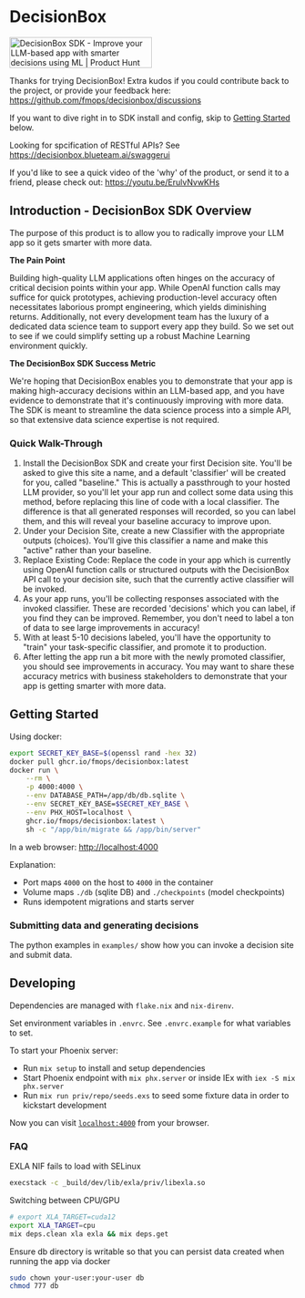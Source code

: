 # DecisionBox

<a href="https://www.producthunt.com/posts/decisionbox-sdk?embed=true&utm_source=badge-featured&utm_medium=badge&utm_souce=badge-decisionbox&#0045;sdk" target="_blank"><img src="https://api.producthunt.com/widgets/embed-image/v1/featured.svg?post_id=490709&theme=light" alt="DecisionBox&#0032;SDK - Improve&#0032;your&#0032;LLM&#0045;based&#0032;app&#0032;with&#0032;smarter&#0032;decisions&#0032;using&#0032;ML | Product Hunt" style="width: 250px; height: 54px;" width="250" height="54" /></a>

Thanks for trying DecisionBox!  Extra kudos if you could contribute back to the project, or provide your feedback here:
https://github.com/fmops/decisionbox/discussions

If you want to dive right in to SDK install and config, skip to [Getting Started](#getting-started) below.

Looking for spcification of RESTful APIs?  See https://decisionbox.blueteam.ai/swaggerui

If you'd like to see a quick video of the 'why' of the product, or send it to a friend, please check out:
https://youtu.be/ErulvNvwKHs

## Introduction - DecisionBox SDK Overview

The purpose of this product is to allow you to radically improve your LLM app so it gets smarter with more data.

**The Pain Point**

Building high-quality LLM applications often hinges on the accuracy of critical decision points within your app. While OpenAI function calls may suffice for quick prototypes, achieving production-level accuracy often necessitates laborious prompt engineering, which yields diminishing returns. Additionally, not every development team has the luxury of a dedicated data science team to support every app they build.  So we set out to see if we could simplify setting up a robust Machine Learning environment quickly.

**The DecisionBox SDK Success Metric**

We're hoping that DecisionBox enables you to demonstrate that your app is making high-accuracy decisions within an LLM-based app, and you have evidence to demonstrate that it's continuously improving with more data.  The SDK is meant to streamline the data science process into a simple API, so that extensive data science expertise is not required.

### Quick Walk-Through

1.	Install the DecisionBox SDK and create your first Decision site.  You'll be asked to give this site a name, and a default 'classifier' will be created for you, called "baseline."   This is actually a passthrough to your hosted LLM provider, so you'll let your app run and collect some data using this method, before replacing this line of code with a local classifier.  The difference is that all generated responses will recorded, so you can label them, and this will reveal your baseline accuracy to improve upon.
2.	Under your Decision Site, create a new Classifier with the appropriate outputs (choices).  You'll give this classifier a name and make this "active" rather than your baseline. 
3.	Replace Existing Code: Replace the code in your app which is currently using OpenAI function calls or structured outputs with the DecisionBox API call to your decision site, such that the currently active classifier will be invoked.
4.	As your app runs, you'll be collecting responses associated with the invoked classifier.  These are recorded 'decisions' which you can label, if you find they can be improved.   Remember, you don't need to label a ton of data to see large improvements in accuracy!
5.	With at least 5-10 decisions labeled, you'll have the opportunity to "train" your task-specific classifier, and promote it to production.
6.	After letting the app run a bit more with the newly promoted classifier, you should see improvements in accuracy.  You may want to share these accuracy metrics with business stakeholders to demonstrate that your app is getting smarter with more data.


## Getting Started

Using docker:

```sh
export SECRET_KEY_BASE=$(openssl rand -hex 32)
docker pull ghcr.io/fmops/decisionbox:latest
docker run \
    --rm \
    -p 4000:4000 \
    --env DATABASE_PATH=/app/db/db.sqlite \
    --env SECRET_KEY_BASE=$SECRET_KEY_BASE \
    --env PHX_HOST=localhost \
    ghcr.io/fmops/decisionbox:latest \
    sh -c "/app/bin/migrate && /app/bin/server"
```

In a web browser: [http://localhost:4000](http://localhost:4000)


Explanation:

 - Port maps `4000` on the host to `4000` in the container
 - Volume maps `./db` (sqlite DB) and `./checkpoints` (model checkpoints)
 - Runs idempotent migrations and starts server

### Submitting data and generating decisions

The python examples in `examples/` show how you can invoke a decision site and submit data.

## Developing

Dependencies are managed with `flake.nix` and `nix-direnv`.

Set environment variables in `.envrc`. See `.envrc.example` for what variables to set.

To start your Phoenix server:

  * Run `mix setup` to install and setup dependencies
  * Start Phoenix endpoint with `mix phx.server` or inside IEx with `iex -S mix phx.server`
  * Run `mix run priv/repo/seeds.exs` to seed some fixture data in order to kickstart development

Now you can visit [`localhost:4000`](http://localhost:4000) from your browser.


### FAQ

EXLA NIF fails to load with SELinux

```sh
execstack -c _build/dev/lib/exla/priv/libexla.so
```

Switching between CPU/GPU

```sh
# export XLA_TARGET=cuda12
export XLA_TARGET=cpu
mix deps.clean xla exla && mix deps.get
```

Ensure db directory is writable so that you can persist data created when running the app via docker

```sh
sudo chown your-user:your-user db
chmod 777 db
```
